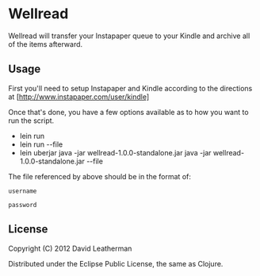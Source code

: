 # Wellread

Wellread will transfer your Instapaper queue to your Kindle and archive all of
the items afterward.

## Usage

First you'll need to setup Instapaper and Kindle according to the directions at
[http://www.instapaper.com/user/kindle]

Once that's done, you have a few options available as to how you want to run 
the script.

* lein run <username> <password>
* lein run --file <path>
* lein uberjar
  java -jar wellread-1.0.0-standalone.jar <username> <password>
  java -jar wellread-1.0.0-standalone.jar --file <path>

The file referenced by <path> above should be in the format of:
```
username

password
```

## License

Copyright (C) 2012 David Leatherman

Distributed under the Eclipse Public License, the same as Clojure.
